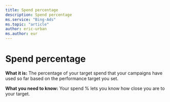 ```yaml
---
title: Spend percentage
description: Spend percentage
ms.service: "Bing-Ads"
ms.topic: "article"
author: eric-urban
ms.author: eur
---
```


# Spend percentage

**What it is:** The percentage of your target spend that your campaigns have used so far based on the performance target you set.

**What you need to know:**    Your spend % lets you know how close you are to your target.


